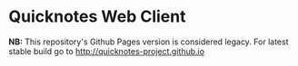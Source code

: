 # Quicknotes Web Client

**NB:** This repository's Github Pages version is considered legacy. For latest stable build go to http://quicknotes-project.github.io